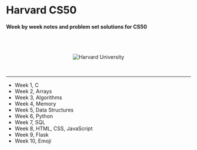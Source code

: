 # Harvard CS50
#### Week by week notes and problem set solutions for CS50

<br /><br />

<p align="center">
  <img src="https://user-images.githubusercontent.com/110672478/213848420-2ad00be8-f641-4623-b8aa-1830f2b0ea76.png" alt="Harvard University">
</p>

<br />

___

* Week 1, C
* Week 2, Arrays
* Week 3, Algorithms
* Week 4, Memory
* Week 5, Data Structures
* Week 6, Python
* Week 7, SQL
* Week 8, HTML, CSS, JavaScript
* Week 9, Flask
* Week 10, Emoji

